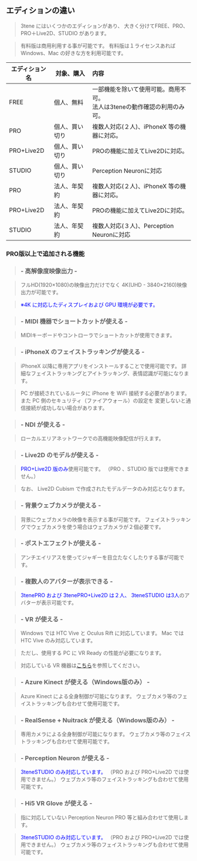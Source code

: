 ## エディションの違い

>3tene にはいくつかのエディションがあり、
>大きく分けてFREE、PRO、PRO＋Live2D、STUDIO があります。

>有料版は商用利用する事が可能です。
>有料版は１ライセンスあれば Windows、Mac の好きな方を利用可能です。

|エディション名|対象、購入|内容|
|---|---|:---|
|FREE|個人、無料|一部機能を除いて使用可能。商用不可。<BR>法人は3teneの動作確認の利用のみ可。|
|PRO|個人、買い切り|複数人対応(２人)、iPhoneX 等の機器に対応。|
|PRO+Live2D|個人、買い切り|PROの機能に加えてLive2Dに対応。|
|STUDIO|個人、買い切り|Perception Neuronに対応|
|PRO|法人、年契約|複数人対応(２人)、iPhoneX 等の機器に対応。|
|PRO+Live2D|法人、年契約|PROの機能に加えてLive2Dに対応。|
|STUDIO|法人、年契約|複数人対応(３人)、Perception Neuronに対応|



### PRO版以上で追加される機能

>### - 高解像度映像出力 -

>フルHD(1920×1080)の映像出力だけでなく
>4K(UHD - 3840×2160)映像出力が可能です。

><font color="Blue">※4K に対応したディスプレイおよび GPU 環境が必要です。</font>


>### - MIDI 機器でショートカットが使える -

>MIDIキーボードやコントローラでショートカットが使⽤できます。


>### - iPhoneX のフェイストラッキングが使える -

>iPhoneX 以降に専用アプリをインストールすることで使用可能です。
>詳細なフェイストラッキングとアイトラッキング、表情認識が可能になります。

>PC が接続されているルータに iPhone を WiFi 接続する必要があります。
>また PC 側のセキュリティ（ファイアウォール）の設定を
>変更しないと通信接続が成功しない場合があります。


>### - NDI が使える -

>ローカルエリアネットワークでの高機能映像配信が行えます。


>### - Live2D のモデルが使える -

><font color="Blue">PRO+Live2D 版のみ</font>使用可能です。
>（PRO 、STUDIO 版では使用できません。）

>なお、 Live2D Cubism で作成されたモデルデータのみ対応となります。


>### - 背景ウェブカメラが使える -

>背景にウェブカメラの映像を表示する事が可能です。
>フェイストラッキングでウェブカメラを使う場合はウェブカメラが２個必要です。


>### - ポストエフェクトが使える -

>アンチエイリアスを使ってジャギーを目立たなくしたりする事が可能です。


>### - 複数人のアバターが表示できる -

><font color="Blue">3tenePRO および 3tenePRO+Live2D は２人、</font>
><font color="Blue">3teneSTUDIO は3人</font>のアバターが表示可能です。


>### - VR が使える -

>Windows では HTC Vive と Oculus Rift に対応しています。
>Mac では HTC Vive のみ対応しています。

>ただし、使用する PC に VR Ready の性能が必要になります。

>対応している VR 機器は[こちら](#equipment.md)を参照してください。


>### - Azure Kinect が使える（Windows版のみ） -

>Azure Kinect による全身制御が可能になります。
>ウェブカメラ等のフェイストラッキングも合わせて使用可能です。


>### - RealSense + Nuitrack が使える（Windows版のみ） -

>専用カメラによる全身制御が可能になります。
>ウェブカメラ等のフェイストラッキングも合わせて使用可能です。


>### - Perception Neuron が使える -

><font color="Blue">3teneSTUDIO のみ対応しています。</font>
>（PRO および PRO+Live2D では使用できません。）
>ウェブカメラ等のフェイストラッキングも合わせて使用可能です。


>### - Hi5 VR Glove が使える -

>指に対応していない Perception Neuron PRO 等と組み合わせて使用します。

><font color="Blue">3teneSTUDIO のみ対応しています。</font>
>（PRO および PRO+Live2D では使用できません。）
>ウェブカメラ等のフェイストラッキングも合わせて使用可能です。




